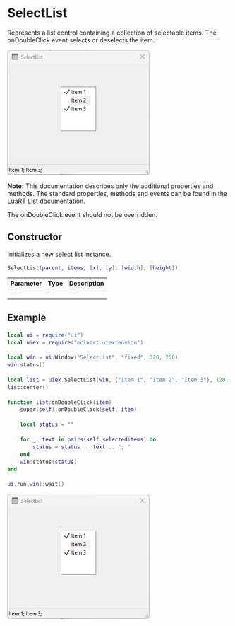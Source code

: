 # SelectList

Represents a list control containing a collection of selectable items. The onDoubleClick event selects or deselects the item.

![selectlist](/docs/selectlist/selectlist01.png)

**Note:**
This documentation describes only the additional properties and methods.
The standard properties, methods and events can be found in the [LuaRT List](https://www.luart.org/doc/ui/List.html) documentation.

The onDoubleClick event should not be overridden.

## Constructor

Initializes a new select list instance.

```Lua
SelectList(parent, items, [x], [y], [width], [height])
```

Parameter | Type | Description
---|---|---
-- | -- | --

## Example

```Lua
local ui = require("ui")
local uiex = require("ecluart.uiextension")

local win = ui.Window("SelectList", "fixed", 320, 250)
win:status()

local list = uiex.SelectList(win, {"Item 1", "Item 2", "Item 3"}, 120, 60)
list:center()

function list:onDoubleClick(item)
    super(self).onDoubleClick(self, item)

    local status = ""

    for _, text in pairs(self.selecteditems) do
        status = status .. text .. "; "
    end
    win:status(status)
end

ui.run(win):wait()
```

![selectlist](/docs/selectlist/selectlist01.png)
